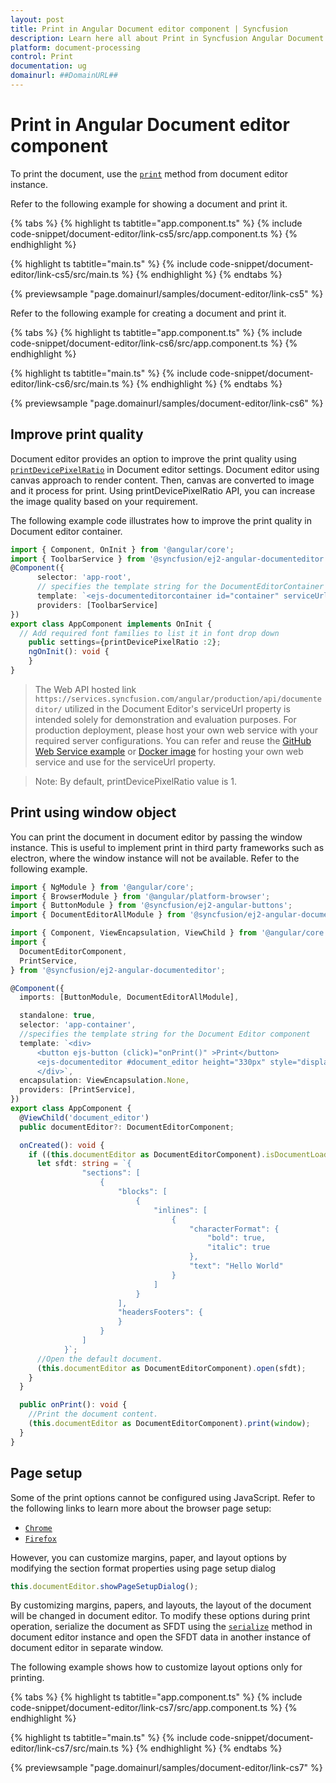 ```yaml
---
layout: post
title: Print in Angular Document editor component | Syncfusion
description: Learn here all about Print in Syncfusion Angular Document editor component of Syncfusion Essential JS 2 and more.
platform: document-processing
control: Print 
documentation: ug
domainurl: ##DomainURL##
---
```


# Print in Angular Document editor component

To print the document, use the [`print`](https://ej2.syncfusion.com/angular/documentation/api/document-editor#print) method from document editor instance.

Refer to the following example for showing a document and print it.

{% tabs %}
{% highlight ts tabtitle="app.component.ts" %}
{% include code-snippet/document-editor/link-cs5/src/app.component.ts %}
{% endhighlight %}

{% highlight ts tabtitle="main.ts" %}
{% include code-snippet/document-editor/link-cs5/src/main.ts %}
{% endhighlight %}
{% endtabs %}
  
{% previewsample "page.domainurl/samples/document-editor/link-cs5" %}

Refer to the following example for creating a document and print it.

{% tabs %}
{% highlight ts tabtitle="app.component.ts" %}
{% include code-snippet/document-editor/link-cs6/src/app.component.ts %}
{% endhighlight %}

{% highlight ts tabtitle="main.ts" %}
{% include code-snippet/document-editor/link-cs6/src/main.ts %}
{% endhighlight %}
{% endtabs %}
  
{% previewsample "page.domainurl/samples/document-editor/link-cs6" %}

## Improve print quality

Document editor provides an option to improve the print quality using [`printDevicePixelRatio`](https://ej2.syncfusion.com/angular/documentation/api/document-editor/documentEditorSettingsModel#printdevicepixelratio) in Document editor settings. Document editor using canvas approach to render content. Then, canvas are converted to image and it process for print. Using printDevicePixelRatio API, you can increase the image quality based on your requirement.

The following example code illustrates how to improve the print quality in Document editor container.

```typescript
import { Component, OnInit } from '@angular/core';
import { ToolbarService } from '@syncfusion/ej2-angular-documenteditor';
@Component({
      selector: 'app-root',
      // specifies the template string for the DocumentEditorContainer component
      template: `<ejs-documenteditorcontainer id="container" serviceUrl="https://services.syncfusion.com/angular/production/api/documenteditor/" height="600px" style="display:block" [documentEditorSettings]= "settings" [enableToolbar]=true> </ejs-documenteditorcontainer>`,
      providers: [ToolbarService]
})
export class AppComponent implements OnInit {
  // Add required font families to list it in font drop down
    public settings={printDevicePixelRatio :2};
    ngOnInit(): void {
    }
}
```

> The Web API hosted link `https://services.syncfusion.com/angular/production/api/documenteditor/` utilized in the Document Editor's serviceUrl property is intended solely for demonstration and evaluation purposes. For production deployment, please host your own web service with your required server configurations. You can refer and reuse the [GitHub Web Service example](https://github.com/SyncfusionExamples/EJ2-DocumentEditor-WebServices) or [Docker image](https://hub.docker.com/r/syncfusion/word-processor-server) for hosting your own web service and use for the serviceUrl property.

>Note: By default, printDevicePixelRatio value is 1.

## Print using window object

You can print the document in document editor by passing the window instance. This is useful to implement print in third party frameworks such as electron, where the window instance will not be available. Refer to the following example.

```typescript
import { NgModule } from '@angular/core';
import { BrowserModule } from '@angular/platform-browser';
import { ButtonModule } from '@syncfusion/ej2-angular-buttons';
import { DocumentEditorAllModule } from '@syncfusion/ej2-angular-documenteditor';

import { Component, ViewEncapsulation, ViewChild } from '@angular/core';
import {
  DocumentEditorComponent,
  PrintService,
} from '@syncfusion/ej2-angular-documenteditor';

@Component({
  imports: [ButtonModule, DocumentEditorAllModule],

  standalone: true,
  selector: 'app-container',
  //specifies the template string for the Document Editor component
  template: `<div>
      <button ejs-button (click)="onPrint()" >Print</button>
      <ejs-documenteditor #document_editor height="330px" style="display:block" [enablePrint]=true (created)="onCreated()"></ejs-documenteditor>
      </div>`,
  encapsulation: ViewEncapsulation.None,
  providers: [PrintService],
})
export class AppComponent {
  @ViewChild('document_editor')
  public documentEditor?: DocumentEditorComponent;

  onCreated(): void {
    if ((this.documentEditor as DocumentEditorComponent).isDocumentLoaded) {
      let sfdt: string = `{
                "sections": [
                    {
                        "blocks": [
                            {
                                "inlines": [
                                    {
                                        "characterFormat": {
                                            "bold": true,
                                            "italic": true
                                        },
                                        "text": "Hello World"
                                    }
                                ]
                            }
                        ],
                        "headersFooters": {
                        }
                    }
                ]
            }`;
      //Open the default document.
      (this.documentEditor as DocumentEditorComponent).open(sfdt);
    }
  }

  public onPrint(): void {
    //Print the document content.
    (this.documentEditor as DocumentEditorComponent).print(window);
  }
}
```

## Page setup

Some of the print options cannot be configured using JavaScript. Refer to the following links to learn more about the browser page setup:

* [`Chrome`](https://support.google.com/chrome/answer/1069693?hl=en&visit_id=1-636335333734668335-3165046395&rd=1/)
* [`Firefox`](https://support.mozilla.org/en-US/kb/how-print-web-pages-firefox/)

However, you can customize margins, paper, and layout options by modifying the section format properties using page setup dialog

```typescript
this.documentEditor.showPageSetupDialog();
```

By customizing margins, papers, and layouts, the layout of the document will be changed in document editor. To modify these options during print operation, serialize the document as SFDT using the [`serialize`](https://ej2.syncfusion.com/angular/documentation/api/document-editor#serialize) method in document editor instance and open the SFDT data in another instance of document editor in separate window.

The following example shows how to customize layout options only for printing.

{% tabs %}
{% highlight ts tabtitle="app.component.ts" %}
{% include code-snippet/document-editor/link-cs7/src/app.component.ts %}
{% endhighlight %}

{% highlight ts tabtitle="main.ts" %}
{% include code-snippet/document-editor/link-cs7/src/main.ts %}
{% endhighlight %}
{% endtabs %}
  
{% previewsample "page.domainurl/samples/document-editor/link-cs7" %}
